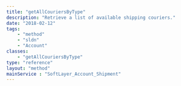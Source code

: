 ```yaml
---
title: "getAllCouriersByType"
description: "Retrieve a list of available shipping couriers."
date: "2018-02-12"
tags:
    - "method"
    - "sldn"
    - "Account"
classes:
    - "getAllCouriersByType"
type: "reference"
layout: "method"
mainService : "SoftLayer_Account_Shipment"
---
```

